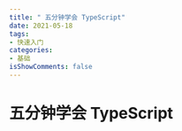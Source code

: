 ```yaml
---
title: " 五分钟学会 TypeScript"
date: 2021-05-18
tags:
- 快速入门
categories:
- 基础
isShowComments: false
---
```


# 五分钟学会 TypeScript